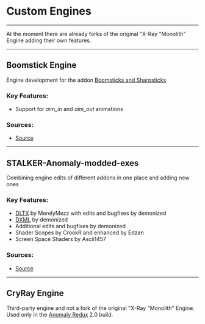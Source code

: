 # Custom Engines

___

At the moment there are already forks of the original "X-Ray "Monolith" Engine adding their own features.

___

## Boomstick Engine

Engine development for the addon [Boomsticks and Sharpsticks](https://www.moddb.com/mods/stalker-anomaly/addons/boomsticks-and-sharpsticks)

### Key Features:

- Support for *aim_in* and *aim_out* animations

### Sources:

- [Source](https://github.com/mortany/boomstick-engine)

___

## STALKER-Anomaly-modded-exes

Combining engine edits of different addons in one place and adding new ones

### Key Features:

- [DLTX](../addons/dltx.md) by MerelyMezz with edits and bugfixes by demonized
- [DXML](../addons/dxml.md) by demonized
- Additional edits and bugfixes by demonized
- Shader Scopes by CrookR and enhanced by Edzan
- Screen Space Shaders by Ascii1457

### Sources:

- [Source](https://github.com/themrdemonized/STALKER-Anomaly-modded-exes)

___

## CryRay Engine

Third-party engine and not a fork of the original "X-Ray "Monolith" Engine. Used only in the [Anomaly Redux](https://discord.gg/runBC7WgZK) 2.0 build.
